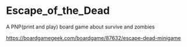 # Escape_of_the_Dead
A PNP(print and play) board game about survive and zombies

https://boardgamegeek.com/boardgame/87632/escape-dead-minigame
